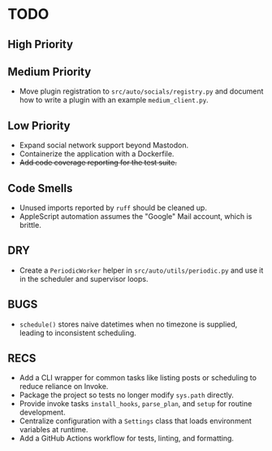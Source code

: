 # TODO

## High Priority

## Medium Priority
- Move plugin registration to `src/auto/socials/registry.py` and document how to write a plugin with an example `medium_client.py`.

## Low Priority
- Expand social network support beyond Mastodon.
- Containerize the application with a Dockerfile.
- ~~Add code coverage reporting for the test suite.~~

## Code Smells
- Unused imports reported by `ruff` should be cleaned up.
- AppleScript automation assumes the "Google" Mail account, which is brittle.

## DRY
- Create a `PeriodicWorker` helper in `src/auto/utils/periodic.py` and use it in the scheduler and supervisor loops.

## BUGS
- `schedule()` stores naive datetimes when no timezone is supplied, leading to
  inconsistent scheduling.

## RECS
- Add a CLI wrapper for common tasks like listing posts or scheduling to reduce reliance on Invoke.
- Package the project so tests no longer modify `sys.path` directly.
- Provide invoke tasks `install_hooks`, `parse_plan`, and `setup` for routine development.
- Centralize configuration with a `Settings` class that loads environment variables at runtime.
- Add a GitHub Actions workflow for tests, linting, and formatting.
